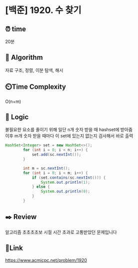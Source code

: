 # [백준] 1920. 수 찾기


## ⏰ **time**
20분

## :pushpin: **Algorithm**
자료 구조, 정렬, 이분 탐색, 해시 

## ⏲️**Time Complexity**
O(n+m)

## :round_pushpin: **Logic**
불필요한 요소를 줄이기 위해 일단 n개 숫자 받을 때 hashset에 받아줌 <br/>
이후 m개 숫자 받을 때마다 이 set에 있는지 없는지 검사해서 바로 출력 
```java
HashSet<Integer> set = new HashSet<>();
        for (int i = 0; i < n; i++) {
            set.add(sc.nextInt());
        }

        int m = sc.nextInt();
        for (int i = 0; i < m; i++) {
            if (set.contains(sc.nextInt())) {
                System.out.println(1);
            } else {
                System.out.println(0);
            }
        }
```


## :black_nib: **Review**
알고리즘 초초초초보 시절 시간 초과로 고통받았던 문제입니다 

## 📡**Link**
https://www.acmicpc.net/problem/1920
